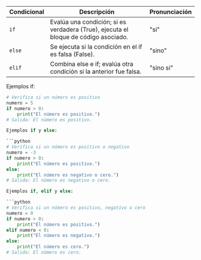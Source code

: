 | Condicional | Descripción                                              | Pronunciación |
|-------------|----------------------------------------------------------|---------------|
| `if`        | Evalúa una condición; si es verdadera (True), ejecuta el bloque de código asociado. | "si"          |
| `else`      | Se ejecuta si la condición en el if es falsa (False).    | "sino"        |
| `elif`      | Combina else e if; evalúa otra condición si la anterior fue falsa. | "sino si"     |


Ejemplos if:

```python
# Verifica si un número es positivo
numero = 5
if numero > 0:
    print("El número es positivo.")
# Salida: El número es positivo.

Ejemplos if y else:

```python
# Verifica si un número es positivo o negativo
numero = -3
if numero > 0:
    print("El número es positivo.")
else:
    print("El número es negativo o cero.")
# Salida: El número es negativo o cero.

Ejemplos if, elif y else:

```python
# Verifica si un número es positivo, negativo o cero
numero = 0
if numero > 0:
    print("El número es positivo.")
elif numero < 0:
    print("El número es negativo.")
else:
    print("El número es cero.")
# Salida: El número es cero.
